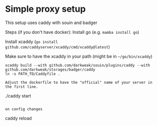 # Simple proxy setup

This setup uses caddy with souin and badger

Steps (if you don't have docker):
Install go (e.g. `mamba install go`)

Install xcaddy (`go install github.com/caddyserver/xcaddy/cmd/xcaddy@latest`)

Make sure to have the xcaddy in your path (might be in `~/go/bin/xcaddy`)

```
xcaddy build --with github.com/darkweak/souin/plugins/caddy --with github.com/darkweak/storages/badger/caddy
ln -s PATH_TO/Caddyfile .

Adjust the dockerfile to have the "official" name of your server in the first line.

```
./caddy start
```

on config changes
```
caddy reload
```